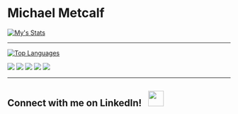 # Michael Metcalf

[![My's Stats](https://github-readme-stats.vercel.app/api?username=Metty82&show_icons=true&theme=blue-green)](https://github.com/anuraghazra/github-readme-stats)

---

[![Top Languages](https://github-readme-stats.vercel.app/api/top-langs/?username=Metty82&layout=compact&langs_count=6)](https://github.com/anuraghazra/github-readme-stats)

![](https://img.shields.io/badge/Developer-Node-informational?style=flat&logo=node.js&logoColor=68a063&color=68a063) 
![](https://img.shields.io/badge/Developer-React-informational?style=flat&logo=react&logoColor=00ffff&color=00ffff)
![](https://img.shields.io/badge/Developer-JavaScript-informational?style=flat&logo=javascript&logoColor=f0db4f&color=f0db4f)
![](https://img.shields.io/badge/Developer-HTML-informational?style=flat&logo=html5&logoColor=ff3333&color=ff3333)
![](https://img.shields.io/badge/Developer-CSS-informational?style=flat&logo=css-wizardry&logoColor=66d3fa&color=66d3fa)

---

<h2>Connect with me on LinkedIn! &nbsp;  
<a style='display: inline' target="_blank" rel="noopener noreferrer" href='https://www.linkedin.com/in/mt-metcalf/'><img src='https://cliply.co/wp-content/uploads/2021/02/372102050_LINKEDIN_ICON_400px.gif' style='width: 35px; height: 35px'></a>
</h2>
